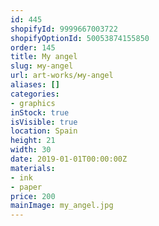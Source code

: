 ```yaml
---
id: 445
shopifyId: 9999667003722
shopifyOptionId: 50053874155850
order: 145
title: Мy angel
slug: мy-angel
url: art-works/мy-angel
aliases: []
categories:
- graphics
inStock: true
isVisible: true
location: Spain
height: 21
width: 30
date: 2019-01-01T00:00:00Z
materials:
- ink
- paper
price: 200
mainImage: my_angel.jpg
---
```

